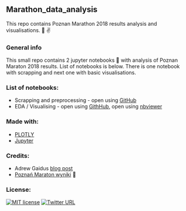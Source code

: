 ## Marathon_data_analysis
This repo contains Poznan Marathon 2018 results analysis and visualisations. :running: :v:

### General info
This small repo contains 2 jupyter notebooks :notebook_with_decorative_cover:  with analysis of Poznan Maraton 2018 results. List of notebooks is below.
There is one notebook with scrapping and next one with basic visualisations.

### List of notebooks:
* Scrapping and preprocessing - open using [GitHub](https://github.com/mihalw28/Marathon_data_analysis/blob/master/Scrap_and_clean.ipynb) 
* EDA / Visualising - open using [GithHub](https://github.com/mihalw28/Marathon_data_analysis/blob/master/Analyze_via_vis.ipynb), open using [nbviewer](https://nbviewer.jupyter.org/github/mihalw28/Marathon_data_analysis/blob/master/Analyze_via_vis.ipynb)

### Made with:
* [PLOTLY](https://plot.ly/d3-js-for-python-and-pandas-charts/)
* [Jupyter](http://jupyter.org/)

### Credits:
* Adrew Gaidus [blog post](http://andrewgaidus.com/Analyzing_Race_Results_Part_1_Web_Scraping/)
* [Poznań Maraton wyniki](http://live.sts-timing.pl/mp2018/) :newspaper:

### License:
[![MIT license](http://img.shields.io/badge/license-MIT-brightgreen.svg)](http://opensource.org/licenses/MIT) [![Twitter URL](https://img.shields.io/twitter/url/https/twitter.com/fold_left.svg?style=social&label=%20%40mihalw28)](https://twitter.com/mihalw28)
